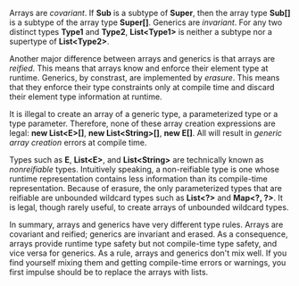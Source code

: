 Arrays are *covariant*. If **Sub** is a subtype of **Super**, then the array type **Sub\[\]** is a subtype of the array type **Super\[\]**. Generics are *invariant*. For any two distinct types **Type1** and **Type2**, **List\<Type1\>** is neither a subtype nor a supertype of **List\<Type2\>**.

Another major difference between arrays and generics is that arrays are *reified*. This means that arrays know and enforce their element type at runtime. Generics, by constrast, are implemented by *erasure*. This means that they enforce their type constraints only at compile time and discard their element type information at runtime.

It is illegal to create an array of a generic type, a parameterized type or a type parameter. Therefore, none of these array creation expressions are legal: **new List\<E\>\[\]**, **new List\<String\>\[\]**, **new E\[\]**. All will result in *generic array creation* errors at compile time.

Types such as **E**, **List\<E\>**, and **List\<String\>** are technically known as *nonreifiable* types. Intuitively speaking, a non-reifiable type is one whose runtime representation contains less information than its compile-time representation. Because of erasure, the only parameterized types that are reifiable are unbounded wildcard types such as **List\<?\>** and **Map\<?, ?\>**. It is legal, though rarely useful, to create arrays of unbounded wildcard types.

In summary, arrays and generics have very different type rules. Arrays are covariant and reified; generics are invariant and erased. As a consequence, arrays provide runtime type safety but not compile-time type safety, and vice versa for generics. As a rule, arrays and generics don't mix well. If you find yourself mixing them and getting compile-time errors or warnings, you first impulse should be to replace the arrays with lists.